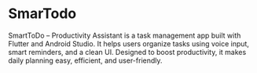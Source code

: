 # SmarTodo

SmartToDo – Productivity Assistant is a task management app built with Flutter and Android Studio. It helps users organize tasks using voice input, smart reminders, and a clean UI. Designed to boost productivity, it makes daily planning easy, efficient, and user-friendly.
